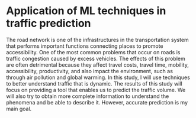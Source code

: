 # Application of ML techniques in traffic prediction

The road network is one of the infrastructures in the transportation system that performs important functions connecting places to promote accessibility. One of the most common problems that occur on roads is traffic congestion caused by excess vehicles. The effects of this problem are often detrimental because they affect travel costs, travel time, mobility, accessibility, productivity, and also impact the environment, such as through air pollution and global warming. In this study, I will use techniques to better understand traffic that is dynamic. The results of this study will focus on providing a tool that enables us to predict the traffic volume. We will also try to obtain more complete information to understand the phenomena and be able to describe it. However, accurate prediction is my main goal.
